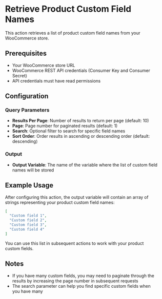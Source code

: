 # Retrieve Product Custom Field Names

This action retrieves a list of product custom field names from your WooCommerce store.

## Prerequisites

- Your WooCommerce store URL
- WooCommerce REST API credentials (Consumer Key and Consumer Secret)
- API credentials must have read permissions

## Configuration

### Query Parameters

- **Results Per Page**: Number of results to return per page (default: 10)
- **Page**: Page number for paginated results (default: 1)
- **Search**: Optional filter to search for specific field names
- **Sort Order**: Order results in ascending or descending order (default: descending)

### Output

- **Output Variable**: The name of the variable where the list of custom field names will be stored

## Example Usage

After configuring this action, the output variable will contain an array of strings representing your product custom field names:

```json
[
  "Custom field 1",
  "Custom field 2",
  "Custom field 3",
  "Custom field 4"
]
```

You can use this list in subsequent actions to work with your product custom fields.

## Notes

- If you have many custom fields, you may need to paginate through the results by increasing the page number in subsequent requests
- The search parameter can help you find specific custom fields when you have many